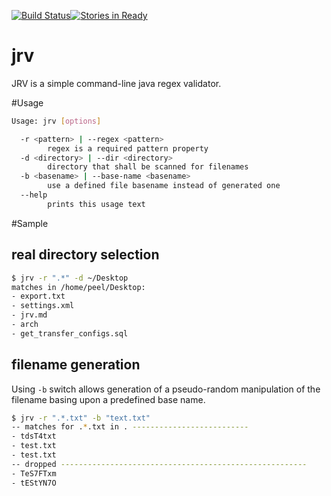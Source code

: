 [![Build Status](https://travis-ci.org/peel/jrv.svg?branch=master)](https://travis-ci.org/peel/jrv)[![Stories in Ready](https://badge.waffle.io/peel/jrv.png?label=ready&title=Ready)](https://waffle.io/peel/jrv)

jrv
===

JRV is a simple command-line java regex validator.

#Usage

```bash
Usage: jrv [options]

  -r <pattern> | --regex <pattern>
        regex is a required pattern property
  -d <directory> | --dir <directory>
        directory that shall be scanned for filenames
  -b <basename> | --base-name <basename>
        use a defined file basename instead of generated one
  --help
        prints this usage text
```

#Sample

## real directory selection
```bash
$ jrv -r ".*" -d ~/Desktop
matches in /home/peel/Desktop:
- export.txt
- settings.xml
- jrv.md
- arch
- get_transfer_configs.sql
```

## filename generation
Using `-b` switch allows generation of a pseudo-random manipulation of the filename basing upon a predefined base name.
```bash
$ jrv -r ".*.txt" -b "text.txt"
-- matches for .*.txt in . --------------------------
- tdsT4txt
- test.txt
- test.txt
-- dropped -------------------------------------------------------
- TeS7FTxm
- tEStYN7O
```
